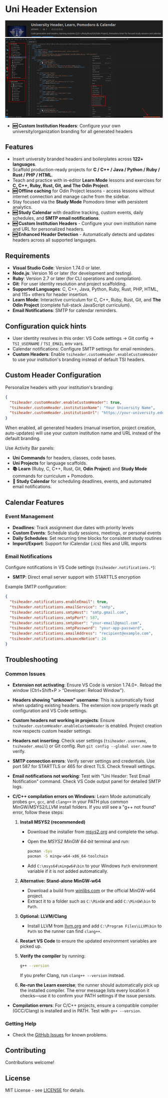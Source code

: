 # Uni Header Extension
![OnMarketplace](image.png)
![Uni Header Overview](resources/main-picture.png)

- **🆕 Custom Institution Headers**: Configure your own university/organization branding for all generated headers

## Features

- Insert university branded headers and boilerplates across **122+ languages**.
- Scaffold production-ready projects for **C / C++ / Java / Python / Ruby / Rust / PHP / HTML**.
- Teach and practice with in-editor **Learn Mode** lessons and exercises for **C, C++, Ruby, Rust, Git, and The Odin Project**.
- **🆕 Offline caching** for Odin Project lessons - access lessons without internet connection and manage cache from the sidebar.
- Stay focused via the **Study Mode** Pomodoro timer with persistent analytics.
- **🆕 Study Calendar** with deadline tracking, custom events, daily schedules, and **SMTP email notifications**.
- **🆕 Custom Institution Headers** - Configure your own institution name and URL for personalized headers.
- **🆕 Enhanced Header Detection** - Automatically detects and updates headers across all supported languages.

## Requirements

- **Visual Studio Code**: Version 1.74.0 or later.
- **Node.js**: Version 16 or later (for development and testing).
- **Ruby**: Version 2.7 or later (for CLI operations and compilation).
- **Git**: For user identity resolution and project scaffolding.
- **Supported Languages**: C, C++, Java, Python, Ruby, Rust, PHP, HTML, and 115+ others for header insertion.
- **Learn Mode**: Interactive curriculum for C, C++, Ruby, Rust, Git, and **The Odin Project** (complete full-stack JavaScript curriculum).
- **Email Notifications**: SMTP for calendar reminders.

## Configuration quick hints

- User identity resolves in this order: VS Code settings → Git config → `TSI_USERNAME` / `TSI_EMAIL` env vars.
- Calendar notifications: Configure SMTP settings for email reminders.
- **Custom Headers**: Enable `tsiheader.customHeader.enableCustomHeader` to use your institution's branding instead of default TSI headers.

## Custom Header Configuration

Personalize headers with your institution's branding:

```json
{
  "tsiheader.customHeader.enableCustomHeader": true,
  "tsiheader.customHeader.institutionName": "Your University Name",
  "tsiheader.customHeader.institutionUrl": "https://your-university.edu"
}
```

When enabled, all generated headers (manual insertion, project creation, auto-updates) will use your custom institution name and URL instead of the default branding.

Use Activity Bar panels:

- **Uni Commands** for headers, classes, code bases.
- **Uni Projects** for language scaffolds.
- **📚 Learn** (Ruby, C, C++, Rust, Git, **Odin Project**) and **Study Mode** commands for curriculum + Pomodoro.
- **📅 Study Calendar** for scheduling deadlines, events, and automated email notifications.

## Calendar Features

### Event Management

- **Deadlines**: Track assignment due dates with priority levels
- **Custom Events**: Schedule study sessions, meetings, or personal events
- **Daily Schedules**: Set recurring time blocks for consistent study routines
- **Import/Export**: Support for iCalendar (.ics) files and URL imports

### Email Notifications

Configure notifications in VS Code settings (`tsiheader.notifications.*`):

- **SMTP**: Direct email server support with STARTTLS encryption

Example SMTP configuration:

```json
{
  "tsiheader.notifications.enableEmail": true,
  "tsiheader.notifications.emailService": "smtp",
  "tsiheader.notifications.smtpHost": "smtp.gmail.com",
  "tsiheader.notifications.smtpPort": 587,
  "tsiheader.notifications.smtpUser": "your-email@gmail.com",
  "tsiheader.notifications.smtpPassword": "your-app-password",
  "tsiheader.notifications.emailAddress": "recipient@example.com",
  "tsiheader.notifications.advanceNotice": 24
}
```

## Troubleshooting

### Common Issues

- **Extension not activating**: Ensure VS Code is version 1.74.0+. Reload the window (Ctrl+Shift+P > "Developer: Reload Window").
- **Headers showing "unknown" username**: This is automatically fixed when updating existing headers. The extension now properly reads git configuration and VS Code settings.
- **Custom headers not working in projects**: Ensure `tsiheader.customHeader.enableCustomHeader` is enabled. Project creation now respects custom header settings.
- **Headers not inserting**: Check user settings (`tsiheader.username`, `tsiheader.email`) or Git config. Run `git config --global user.name` to verify.
- **SMTP connection errors**: Verify server settings and credentials. Use port 587 for STARTTLS or 465 for direct TLS. Check firewall settings.
- **Email notifications not working**: Test with "Uni Header: Test Email Notification" command. Check VS Code output panel for detailed SMTP logs.
- **C/C++ compilation errors on Windows**: Learn Mode automatically probes `g++`, `gcc`, and `clang++` in your PATH plus common MinGW/MSYS2/LLVM install folders. If you still see a "g++ not found" error, follow these steps:
  1. **Install MSYS2 (recommended)**
     - Download the installer from [msys2.org](https://www.msys2.org/) and complete the setup.
     - Open the *MSYS2 MinGW 64-bit* terminal and run:

       ```bash
       pacman -Syu
       pacman -S mingw-w64-x86_64-toolchain
       ```

     - Add `C:\msys64\mingw64\bin` to your Windows `Path` environment variable if it is not added automatically.
  2. **Alternative: Stand-alone MinGW-w64**
     - Download a build from [winlibs.com](https://winlibs.com/) or the official MinGW-w64 project.
     - Extract it to a folder such as `C:\MinGW` and add `C:\MinGW\bin` to `Path`.
  3. **Optional: LLVM/Clang**
     - Install LLVM from [llvm.org](https://releases.llvm.org/download.html) and add `C:\Program Files\LLVM\bin` to `Path` so the runner can find `clang++`.
  4. **Restart VS Code** to ensure the updated environment variables are picked up.
  5. **Verify the compiler** by running:

     ```bash
     g++ --version
     ```

     If you prefer Clang, run `clang++ --version` instead.
  6. **Re-run the Learn exercise**; the runner should automatically pick up the installed compiler. The error message lists every location it checks—use it to confirm your PATH settings if the issue persists.

- **Compilation errors**: For C/C++ projects, ensure a compatible compiler (GCC/Clang) is installed and in PATH. Test with `g++ --version`.

### Getting Help

- Check the [GitHub Issues](https://github.com/st93642/TSI_Header/issues) for known problems.

## Contributing

Contributions welcome!

## License

MIT License - see [LICENSE](LICENSE) for details.
